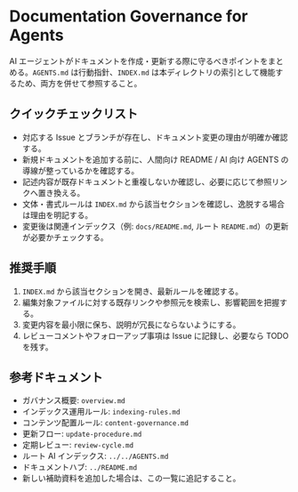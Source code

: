 # Documentation Governance for Agents

AI エージェントがドキュメントを作成・更新する際に守るべきポイントをまとめる。`AGENTS.md` は行動指針、`INDEX.md` は本ディレクトリの索引として機能するため、両方を併せて参照すること。

## クイックチェックリスト
- 対応する Issue とブランチが存在し、ドキュメント変更の理由が明確か確認する。
- 新規ドキュメントを追加する前に、人間向け README / AI 向け AGENTS の導線が整っているかを確認する。
- 記述内容が既存ドキュメントと重複しないか確認し、必要に応じて参照リンクへ置き換える。
- 文体・書式ルールは `INDEX.md` から該当セクションを確認し、逸脱する場合は理由を明記する。
- 変更後は関連インデックス（例: `docs/README.md`, ルート `README.md`）の更新が必要かチェックする。

## 推奨手順
1. `INDEX.md` から該当セクションを開き、最新ルールを確認する。
2. 編集対象ファイルに対する既存リンクや参照元を検索し、影響範囲を把握する。
3. 変更内容を最小限に保ち、説明が冗長にならないようにする。
4. レビューコメントやフォローアップ事項は Issue に記録し、必要なら TODO を残す。

## 参考ドキュメント
- ガバナンス概要: `overview.md`
- インデックス運用ルール: `indexing-rules.md`
- コンテンツ配置ルール: `content-governance.md`
- 更新フロー: `update-procedure.md`
- 定期レビュー: `review-cycle.md`
- ルート AI インデックス: `../../AGENTS.md`
- ドキュメントハブ: `../README.md`
- 新しい補助資料を追加した場合は、この一覧に追記すること。
